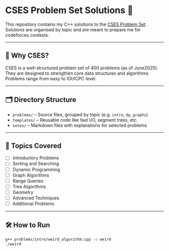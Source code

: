 # CSES Problem Set Solutions 🚀

This repository contains my C++ solutions to the [CSES Problem Set](https://cses.fi/problemset/).
Solutions are organised by topic and are meant to prepare me for codeforces contests.

---

## 🧠 Why CSES?

CSES is a well-structured problem set of 400 problems (as of June2025).
They are designed to strengthen core data structures and algorithms. 
Problems range from easy to IOI/ICPC level.

---

## 🗂️ Directory Structure

- `problems/` – Source files, grouped by topic (e.g. `intro`, `dp`, `graphs`)
- `templates/` – Reusable code like fast I/O, segment trees, etc.
- `notes/` – Markdown files with explanations for selected problems

---

## 📝 Topics Covered

- [ ] Introductory Problems
- [ ] Sorting and Searching
- [ ] Dynamic Programming
- [ ] Graph Algorithms
- [ ] Range Queries
- [ ] Tree Algorithms
- [ ] Geometry
- [ ] Advanced Techniques
- [ ] Additional Problems

---

## 🛠️ How to Run

```bash
g++ problems/intro/weird_algorithm.cpp -o weird
./weird
